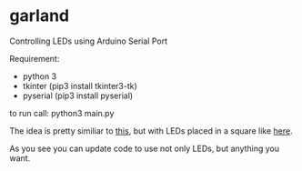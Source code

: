 # garland
Controlling LEDs using Arduino Serial Port

Requirement: 
- python 3 
- tkinter (pip3 install tkinter3-tk)
- pyserial (pip3 install pyserial)

to run call: python3 main.py

The idea is pretty similiar to [this](http://bildr.org/2011/01/arduino-serial/), but with 
LEDs placed in a square like [here](http://skpang.co.uk/catalog/images/arduino/seeed/IMG_2850.jpg).

As you see you can update code to use not only LEDs, but anything you want.